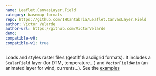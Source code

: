 ```yaml
---
name: Leaflet.CanvasLayer.Field
category: basemap-formats
repo: https://github.com/IHCantabria/Leaflet.CanvasLayer.Field
author: Víctor Velarde
author-url: https://github.com/VictorVelarde
demo: 
compatible-v0:
compatible-v1: true
---
```


Loads and styles raster files (geotiff &amp; asciigrid formats).            It includes a <code>ScalarField</code> layer (for DTM, temperature...) and			<code>VectorFieldAnim</code> (an animated layer for wind, currents...). See the <a href="https://ihcantabria.github.io/Leaflet.CanvasLayer.Field/">examples</a>

